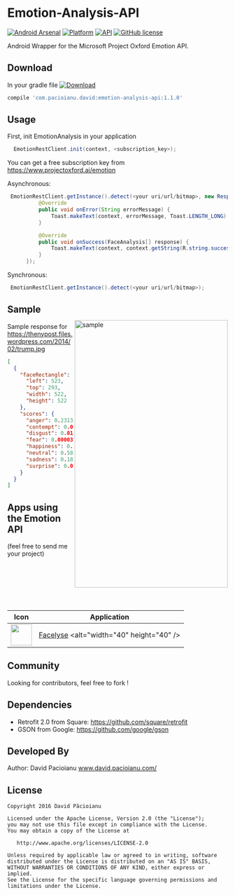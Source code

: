 # Emotion-Analysis-API
 [![Android Arsenal](https://img.shields.io/badge/Android%20Arsenal-Emotion--Analysis--API-green.svg?style=true)](https://android-arsenal.com/details/1/3070)
[![Platform](https://img.shields.io/badge/Platform-Android-green.svg)](http://developer.android.com/index.html) [![API](https://img.shields.io/badge/API-9%2B-brightgreen.svg)](https://android-arsenal.com/api?level=9)
[![GitHub license](https://img.shields.io/badge/license-Apache%202-blue.svg)](https://raw.githubusercontent.com/DavidPacioianu/Emotion-Analysis-API/master/LICENSE)

Android Wrapper for the Microsoft Project Oxford Emotion API.

## Download

In your gradle file [ ![Download](https://api.bintray.com/packages/davidpacioianu/maven/emotion-analysis-api/images/download.svg) ](https://bintray.com/davidpacioianu/maven/emotion-analysis-api/_latestVersion)
```groovy
compile 'com.pacioianu.david:emotion-analysis-api:1.1.0'
```

## Usage

First, init EmotionAnalysis in your application
```java
  EmotionRestClient.init(context, <subscription_key>);
```
You can get a free subscription key from https://www.projectoxford.ai/emotion

Asynchronous:
```java
 EmotionRestClient.getInstance().detect(<your uri/url/bitmap>, new ResponseCallback() {
          @Override
          public void onError(String errorMessage) {
              Toast.makeText(context, errorMessage, Toast.LENGTH_LONG).show();
          }

          @Override
          public void onSuccess(FaceAnalysis[] response) {
              Toast.makeText(context, context.getString(R.string.successfully_analysed), Toast.LENGTH_LONG).show();
          }
      });
```

Synchronous:
```java
 EmotionRestClient.getInstance().detect(<your uri/url/bitmap>);
```

<img src="http://i63.tinypic.com/nzkai9.png" alt="sample" title="sample" width="350" height="610" align="right" vspace="52" />

## Sample

Sample response for https://thenypost.files.wordpress.com/2014/02/trump.jpg
```json
[
  {
    "faceRectangle": {
      "left": 523,
      "top": 293,
      "width": 522,
      "height": 522
    },
    "scores": {
      "anger": 0.231301255,
      "contempt": 0.00228384347,
      "disgust": 0.013675208,
      "fear": 0.0000379959965,
      "happiness": 0.000004979391,
      "neutral": 0.582898065,
      "sadness": 0.1897379,
      "surprise": 0.0000607591355
    }
  }
]
```

## Apps using the Emotion API
(feel free to send me your project)

Icon | Application
------------ | -------------
<img src="https://lh3.googleusercontent.com/Jqkeew5ZWXvMNp9DeelI159XotPZi6oRQ00T5Oz2uvcYtLMRIBKryDK57zvDFPHO0w=w300-rw" width="48" height="48" /> | [Facelyse](https://play.google.com/store/apps/details?id=com.pixelcan.facelyse) <alt="width="40" height="40" />

## Community

Looking for contributors, feel free to fork !

## Dependencies

- Retrofit 2.0 from Square: https://github.com/square/retrofit
- GSON from Google: https://github.com/google/gson

## Developed By

Author: David Pacioianu www.david.pacioianu.com/

## License

    Copyright 2016 David Păcioianu

    Licensed under the Apache License, Version 2.0 (the "License");
    you may not use this file except in compliance with the License.
    You may obtain a copy of the License at

       http://www.apache.org/licenses/LICENSE-2.0

    Unless required by applicable law or agreed to in writing, software
    distributed under the License is distributed on an "AS IS" BASIS,
    WITHOUT WARRANTIES OR CONDITIONS OF ANY KIND, either express or implied.
    See the License for the specific language governing permissions and
    limitations under the License.
